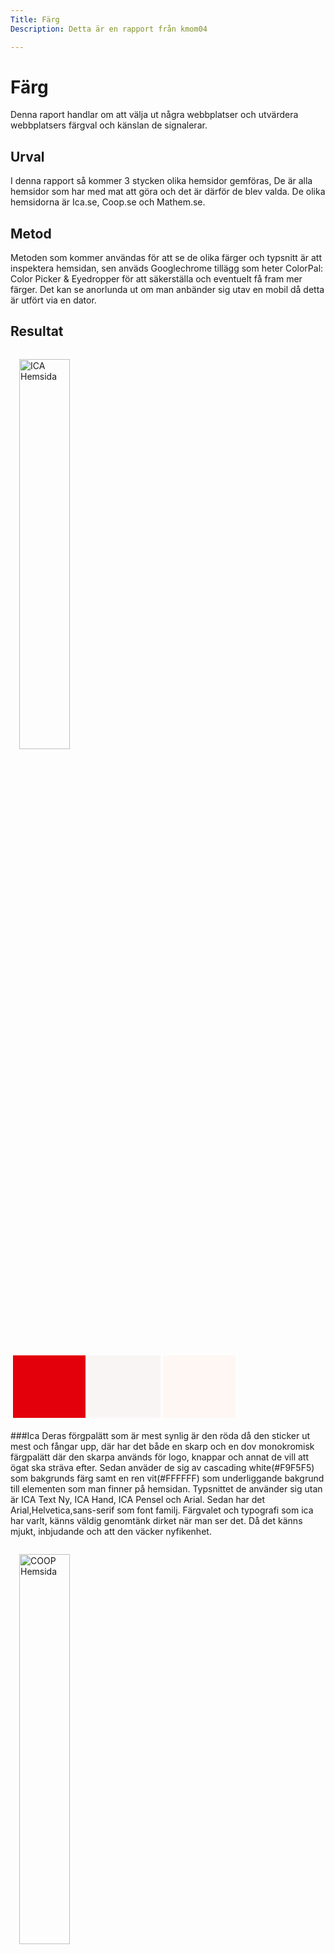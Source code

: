 ```yaml
---
Title: Färg
Description: Detta är en rapport från kmom04

---
```


Färg
=======================

Denna raport handlar om att välja ut några webbplatser och
utvärdera webbplatsers färgval och känslan de signalerar.

Urval
-----------------------

I denna rapport så kommer 3 stycken olika hemsidor gemföras, De är alla hemsidor som har med mat att göra och det är därför de blev valda.
De olika hemsidorna är Ica.se, Coop.se och Mathem.se.

Metod
-----------------------

Metoden som kommer användas för att se de olika färger och typsnitt är att inspektera hemsidan,
sen anväds Googlechrome tillägg som heter ColorPal: Color Picker & Eyedropper för att säkerställa och eventuelt få fram mer färger.
Det kan se anorlunda ut om man anbänder sig utav en mobil då detta är utfört via en dator.


Resultat
-----------------------

<img src="%base_url%/assets/img/ica.png" alt="ICA Hemsida" style="margin: 1em 1em 1em 1em; width: 40%;">

<table style="border-spacing: 4px; border-collapse: separate">
<tr>
<td style="height: 100px; width: 100px; background-color: #e3000b">
<td style="height: 100px; width: 100px; background-color: #f9f5f5">
<td style="height: 100px; width: 100px; background-color: #fef7f3">
</tr>
</table>

###Ica
Deras förgpalätt som är mest synlig är den röda då den sticker ut mest och fångar upp, där har det både en skarp och en dov monokromisk färgpalätt där den skarpa används för logo, 
knappar och annat de vill att ögat ska sträva efter. Sedan anväder de sig av cascading white(#F9F5F5) som bakgrunds färg samt en ren vit(#FFFFFF) som underliggande bakgrund till elementen som man finner på hemsidan. Typsnittet de använder sig utan är ICA Text Ny, ICA Hand, ICA Pensel och Arial. Sedan har det Arial,Helvetica,sans-serif som font familj.
Färgvalet och typografi som ica har varlt, känns väldig genomtänk dirket när man ser det. Då det känns mjukt, inbjudande och att den väcker nyfikenhet.

<img src="%base_url%/assets/img/coop.png" alt="COOP Hemsida" style="margin: 1em 1em 1em 1em; width: 40%;">

<table style="border-spacing: 4px; border-collapse: separate">
<tr>
<td style="height: 100px; width: 100px; background-color: #333">
<td style="height: 100px; width: 100px; background-color: #00aa46">
<td style="height: 100px; width: 100px; background-color: #f5f5f5">
</tr>
</table>

###Coop
Färgpalätten som coop ser ut att använda sig utav är någon form av grön monokromsk färgpalätt då deras logo är grön(#00aa46). Sedan har det valt att använda sig utav en bakgrundsfägen white smoke och elementen som finner sig på den har en bakgrundsfär av ren vit(#FFFFFF). Typsnitten som används på denna hemsida är Akkurat, sans-serif. Liksom färgen i headern så består textan av samma fär vilket är carbonn(#333333). Färgvalet och typografi som coop har valt, känns dåft och kallt men ändå tydligt. Därimot så fångas maan snabbt upp av fägen boiling magma(#FF3300), som leder ögonen ner till det rabaterade och nedsatta då störe delen av sidan är någon nyans av vit och lite grön. Vilket gör att det känns som en rätt bra helhet.

<img src="%base_url%/assets/img/mathem.png" alt="MATHEM Hemsida" style="margin: 1em 1em 1em 1em; width: 40%;">

<table style="border-spacing: 4px; border-collapse: separate">
<tr>
<td style="height: 100px; width: 100px; background-color: #26263a">
<td style="height: 100px; width: 100px; background-color: #Ebf4f3">
<td style="height: 100px; width: 100px; background-color: #f3f3f3">
</tr>
</table>

###Mathem
Färgvalet och typografi som mathem är simpel,lite tråkigt men också uppfångande. De har inte riktigt något specifikt färgshcema. De använder sig utan ett typpsnitt som heter Buenos aries och använder det igenom hela hemsidan, Det ända som skiljer de olika text storlekarna är deras font-size. Typsnittet liksom headern och en del av footern använder sig utav Ebony clay(#26263A). Det finns mycket som fångas upp av ögonen då det har knappar som är röda(#f9535c) och det varor som har sänkt pris. 

Analys
-----------------------

Det jag kan sammanställa från detta är att ica.se är den sidan som ger mig bäst intryck, då den har ett lung men samtidigt är uppfångande. Medan coop.se ger en meer direkt "skrikig" kännsla med de gröna och röda och lilla gula som finns på sidan. Mathems.se lämnar mycket att önska, där den lämnar mycket till fantasin, den känns kall och karl. Av dessa hemsidor så skulle jag säga att den som var mest inbjudande och harmoniska var ica's. Coops hemsida var ändå helt okej kanske lite för "på" som första intryck men den skulle kunna bli mer inbjudande som första intryck. Det jag tar ut från detta är hur man kan använda sig och forma en hemsida för att få en inbjudande hemsida. 

Referenser
-----------------------

[Ica.se](https://www.ica.se/)
[Coop.se](https://www.coop.se/handla/)
[Mathem.se](https://www.mathem.se/)

Övrigt
-----------------------

Denna rapport är skriven och utförd av Wiktor Isaksson
Bilderna är tanga 23-11-24